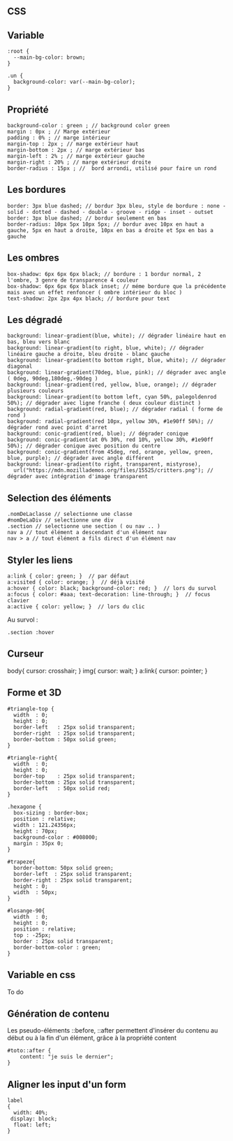 ## CSS

## Variable


    :root {
      --main-bg-color: brown;
    }

    .un {
      background-color: var(--main-bg-color);
    }


## Propriété

    background-color : green ; // background color green
    margin : 0px ; // Marge extérieur
    padding : 0% ; // marge intérieur
    margin-top : 2px ; // marge extérieur haut
    margin-bottom : 2px ; // marge extérieur bas
    margin-left : 2% ; // marge extérieur gauche
    margin-right : 20% ; // marge extérieur droite
    border-radius : 15px ; //  bord arrondi, utilisé pour faire un rond

## Les bordures

    border: 3px blue dashed; // bordur 3px bleu, style de bordure : none - solid - dotted - dashed - double - groove - ridge - inset - outset
    border: 3px blue dashed; // bordur seulement en bas
    border-radius: 10px 5px 10px 5px; // bordur avec 10px en haut a gauche, 5px en haut a droite, 10px en bas a droite et 5px en bas a gauche

## Les ombres

    box-shadow: 6px 6px 6px black; // bordure : 1 bordur normal, 2 l'ombre, 3 genre de transparence 4 couleur
    box-shadow: 6px 6px 6px black inset; // méme bordure que la précédente mais avec un effet renfoncer ( ombre intérieur du bloc )
    text-shadow: 2px 2px 4px black; // bordure pour text

## Les dégradé

    background: linear-gradient(blue, white); // dégrader linéaire haut en bas, bleu vers blanc
    background: linear-gradient(to right, blue, white); // dégrader linéaire gauche a droite, bleu droite - blanc gauche
    background: linear-gradient(to bottom right, blue, white); // dégrader diagonal
    background: linear-gradient(70deg, blue, pink); // dégrader avec angle ( 0deg, 90deg,180deg,-90deg )
    background: linear-gradient(red, yellow, blue, orange); // dégrader plusieurs couleurs
    background: linear-gradient(to bottom left, cyan 50%, palegoldenrod 50%); // dégrader avec ligne franche ( deux couleur distinct )
    background: radial-gradient(red, blue); // dégrader radial ( forme de rond )
    background: radial-gradient(red 10px, yellow 30%, #1e90ff 50%); // dégrader rond avec point d'arret
    background: conic-gradient(red, blue); // dégrader conique
    background: conic-gradient(at 0% 30%, red 10%, yellow 30%, #1e90ff 50%); // dégrader conique avec position du centre
    background: conic-gradient(from 45deg, red, orange, yellow, green, blue, purple); // dégrader avec angle différent
    background: linear-gradient(to right, transparent, mistyrose),
      url("https://mdn.mozillademos.org/files/15525/critters.png"); // dégrader avec intégration d'image transparent

## Selection des éléments

    .nomDeLaclasse // selectionne une classe
    #nomDeLaDiv // selectionne une div
    .section // selectionne une section ( ou nav .. )
    nav a // tout élément a descendant d'un élément nav
    nav > a // tout élément a fils direct d'un élément nav

## Styler les liens

    a:link { color: green; }  // par défaut
    a:visited { color: orange; }  // déjà visité
    a:hover { color: black; background-color: red; }  // lors du survol
    a:focus { color: #aaa; text-decoration: line-through; }  // focus clavier
    a:active { color: yellow; }  // lors du clic

Au survol :

    .section :hover

## Curseur

  body{
    cursor: crosshair;
  }
  img{
    cursor: wait;
  }
  a:link{
    cursor:  pointer;
  }

## Forme et 3D

    #triangle-top {
      width  : 0;
      height : 0;
      border-left   : 25px solid transparent;
      border-right  : 25px solid transparent;
      border-bottom : 50px solid green;
    }

    #triangle-right{
      width  : 0;
      height : 0;
      border-top    : 25px solid transparent;
      border-bottom : 25px solid transparent;
      border-left   : 50px solid red;
    }

    .hexagone {
      box-sizing : border-box;
      position : relative;
      width : 121.24356px;
      height : 70px;
      background-color : #008000;
      margin : 35px 0;
    }

    #trapeze{
      border-bottom: 50px solid green;
      border-left  : 25px solid transparent;
      border-right : 25px solid transparent;
      height : 0;
      width  : 50px;
    }

    #losange-90{
      width  : 0;
      height : 0;
      position : relative;
      top : -25px;
      border : 25px solid transparent;
      border-bottom-color : green;
    }


## Variable en css

   To do

## Génération de contenu

Les pseudo-éléments ::before, ::after permettent d'insérer du contenu au
début ou à la fin d'un élément, grâce à la propriété content


    #toto::after {
        content: "je suis le dernier";
    }


## Aligner les input d'un form

    label
    {
      width: 40%;
     display: block;
      float: left;
    }

